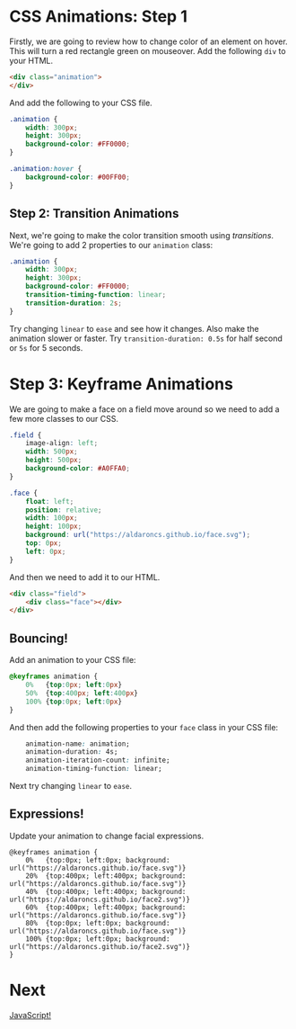 # CSS Animations: Step 1
Firstly, we are going to review how to change color of an element on hover.  This will turn a red
rectangle green on mouseover.  Add the following `div` to your HTML.

```html
<div class="animation">
</div>
```

And add the following to your CSS file.

```css
.animation {
	width: 300px;
	height: 300px;
	background-color: #FF0000;
}

.animation:hover {
	background-color: #00FF00;
}
```

## Step 2: Transition Animations
Next, we're going to make the color transition smooth using _*transitions*_.  We're going to add
2 properties to our `animation` class:

```css
.animation {
	width: 300px;
	height: 300px;
	background-color: #FF0000;
	transition-timing-function: linear;
	transition-duration: 2s;
}
```

Try changing `linear` to `ease` and see how it changes.  Also make the animation slower or faster.
Try `transition-duration: 0.5s` for half second or `5s` for 5 seconds.

# Step 3: Keyframe Animations
We are going to make a face on a field move around so we need to add a few more classes to our CSS.

```css
.field {
	image-align: left;
	width: 500px;
	height: 500px;
	background-color: #A0FFA0;
}

.face {
	float: left;
	position: relative;
	width: 100px;
	height: 100px;
	background: url("https://aldaroncs.github.io/face.svg");
	top: 0px;
	left: 0px;
}
```

And then we need to add it to our HTML.

```html
<div class="field">
	<div class="face"></div>
</div>
```

## Bouncing!
Add an animation to your CSS file:

```css
@keyframes animation {
	0%   {top:0px; left:0px}
	50%  {top:400px; left:400px}
	100% {top:0px; left:0px}
}
```

And then add the following properties to your `face` class in your CSS file:
```css
	animation-name: animation;
	animation-duration: 4s;
	animation-iteration-count: infinite;
	animation-timing-function: linear;
```

Next try changing `linear` to `ease`.

## Expressions!
Update your animation to change facial expressions.

```
@keyframes animation {
	0%   {top:0px; left:0px; background: url("https://aldaroncs.github.io/face.svg")}
	20%  {top:400px; left:400px; background: url("https://aldaroncs.github.io/face.svg")}
	40%  {top:400px; left:400px; background: url("https://aldaroncs.github.io/face2.svg")}
	60%  {top:400px; left:400px; background: url("https://aldaroncs.github.io/face.svg")}
	80%  {top:0px; left:0px; background: url("https://aldaroncs.github.io/face.svg")}
	100% {top:0px; left:0px; background: url("https://aldaroncs.github.io/face2.svg")}
}
```

# Next
[JavaScript!](js)
